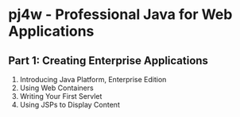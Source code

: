 # pj4w - Professional Java for Web Applications

## Part 1: Creating Enterprise Applications

1. Introducing Java Platform, Enterprise Edition  
2. Using Web Containers  
3. Writing Your First Servlet  
4. Using JSPs to Display Content  
